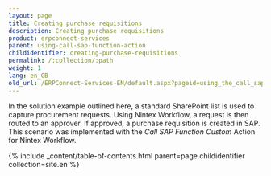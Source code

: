 ```yaml
---
layout: page
title: Creating purchase requisitions
description: Creating purchase requisitions
product: erpconnect-services
parent: using-call-sap-function-action
childidentifier: creating-purchase-requisitions
permalink: /:collection/:path
weight: 1
lang: en_GB
old_url: /ERPConnect-Services-EN/default.aspx?pageid=using_the_call_sap_function_action
---
```


In the solution example outlined here, a standard SharePoint list is used to capture procurement requests. Using Nintex Workflow, a request is then routed to an approver. If approved, a purchase requisition is created in SAP. This scenario was implemented with the *Call SAP Function Custom* Action for Nintex Workflow. 

{% include _content/table-of-contents.html parent=page.childidentifier collection=site.en %}